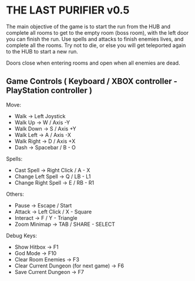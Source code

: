 # THE LAST PURIFIER v0.5
The main objective of the game is to start the run from the HUB and complete all rooms to get to the empty room (boss room), with the left door you can finish the run.
Use spells and attacks to finish enemies lives, and complete all the rooms. Try not to die, or else you will get teleported again to the HUB to start a new run.

Doors close when entering rooms and open when all enemies are dead.

## Game Controls ( Keyboard / XBOX controller - PlayStation controller )

Move:
- 	Walk			→	Left Joystick
- 	Walk Up			→	W  /  Axis -Y
- 	Walk Down		→	S  /  Axis +Y
- 	Walk Left		→	A  /  Axis -X
- 	Walk Right		→	D  /  Axis +X
- 	Dash			→	Spacebar  /  B - O

Spells:
- 	Cast Spell		→	Right Click  /  A - X
- 	Change Left Spell 	→	Q  /  LB - L1
- 	Change Right Spell	→	E  /  RB - R1

Others:
- 	Pause			→	Escape  /  Start
- 	Attack			→	Left Click  /  X - Square
- 	Interact		→	F  /  Y - Triangle
- 	Zoom Minimap 		→ 	TAB / SHARE - SELECT

Debug Keys:
- 	Show Hitbox		→	F1
- 	God Mode		→	F10
- 	Clear Room Enemies	→	F3
- 	Clear Current Dungeon (for next game)	→	F6
- 	Save Current Dungeon	→	F7
